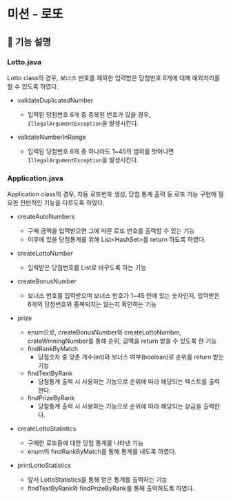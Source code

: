 # 미션 - 로또

## 🚀 기능 설명

### Lotto.java
Lotto class의 경우, 보너스 번호를 제외한 입력받은 당첨번호 6개에 대해 예외처리를 할 수 있도록 하였다.

- validateDuplicatedNumber
    - 입력된 당첨번호 6개 중 중복된 번호가 있을 경우, `IllegalArgumentException`을 발생시킨다.
    

- validateNumberInRange
    - 입력된 당첨번호 6개 중 하나라도 1~45의 범위를 벗어나면 `IllegalArgumentException`을 발생시킨다.



### Application.java
Application class의 경우, 자동 로또번호 생성, 당첨 통계 출력 등 로또 기능 구현에 필요한 전반적인 기능을 다루도록 하였다.

- createAutoNumbers
    - 구매 금액을 입력받으면 그에 따른 로또 번호를 출력할 수 있는 기능
    - 이후에 있을 당첨통계를 위해 List<HashSet<Integer>>를 return 하도록 하였다.


- createLottoNumber
    - 입력받은 당첨번호를 List<Integer>로 바꾸도록 하는 기능

- createBonusNumber
    - 보너스 번호를 입력받으며 보너스 번호가 1~45 안에 있는 숫자인지, 입력받은 6개의 당첨번호와 중복되지는 않는지 확인하는 기능

- prize
    - enum으로, createBonusNumber와 createLottoNumber, crateWinningNumber를 통해 순위, 금액을 return 받을 수 있도록 한 기능
    - findRankByMatch
      - 당첨숫자 중 맞춘 개수(int)와 보너스 여부(boolean)로 순위를 return 받는 기능
    - findTextByRank
      - 당첨통계 출력 시 사용하는 기능으로 순위에 따라 해당되는 텍스트를 출력한다.
    - findPrizeByRank
      - 당첨통계 출력 시 사용하는 기능으로 순위에 따라 해당되는 상금을 출력한다.

- createLottoStatistics
  - 구매한 로또들에 대한 당첨 통계를 나타낸 기능
  - enum의 findRankByMatch를 통해 통계를 내도록 하였다.

- printLottoStatistics
    - 앞서 LottoStatistics을 통해 얻은 통계를 출력하는 기능
    - findTextByRank와 findPrizeByRank를 통해 출력하도록 하였다.